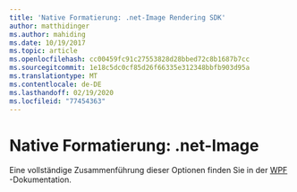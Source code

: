 ```yaml
---
title: 'Native Formatierung: .net-Image Rendering SDK'
author: matthidinger
ms.author: mahiding
ms.date: 10/19/2017
ms.topic: article
ms.openlocfilehash: cc00459fc91c27553828d28bbed72c8b1687b7cc
ms.sourcegitcommit: 1e18c5dc0cf85d26f66335e312348bbfb903d95a
ms.translationtype: MT
ms.contentlocale: de-DE
ms.lasthandoff: 02/19/2020
ms.locfileid: "77454363"
---
```

# <a name="native-styling---net-image"></a>Native Formatierung: .net-Image

Eine vollständige Zusammenführung dieser Optionen finden Sie in der [WPF](../net-wpf/getting-started.md) -Dokumentation.